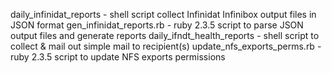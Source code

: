 daily_infinidat_reports - shell script collect Infinidat Infinibox output files in JSON format
gen_infinidat_reports.rb - ruby 2.3.5 script to parse JSON output files and generate reports
daily_ifndt_health_reports - shell script to collect & mail out simple mail to recipient(s)
update_nfs_exports_perms.rb - ruby 2.3.5 script to update NFS exports permissions
